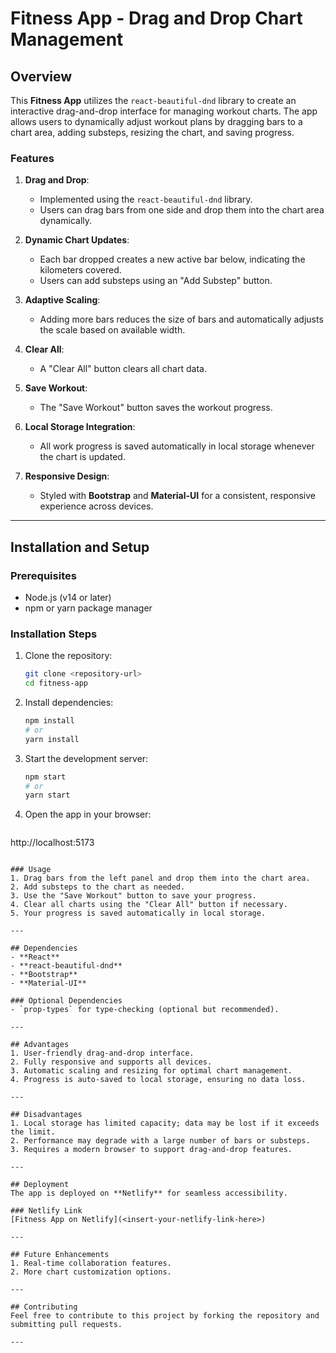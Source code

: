 # Fitness App - Drag and Drop Chart Management

## Overview
This **Fitness App** utilizes the `react-beautiful-dnd` library to create an interactive drag-and-drop interface for managing workout charts. The app allows users to dynamically adjust workout plans by dragging bars to a chart area, adding substeps, resizing the chart, and saving progress.

### Features
1. **Drag and Drop**:
   - Implemented using the `react-beautiful-dnd` library.
   - Users can drag bars from one side and drop them into the chart area dynamically.

2. **Dynamic Chart Updates**:
   - Each bar dropped creates a new active bar below, indicating the kilometers covered.
   - Users can add substeps using an "Add Substep" button.

3. **Adaptive Scaling**:
   - Adding more bars reduces the size of bars and automatically adjusts the scale based on available width.

4. **Clear All**:
   - A "Clear All" button clears all chart data.

5. **Save Workout**:
   - The "Save Workout" button saves the workout progress.

6. **Local Storage Integration**:
   - All work progress is saved automatically in local storage whenever the chart is updated.

7. **Responsive Design**:
   - Styled with **Bootstrap** and **Material-UI** for a consistent, responsive experience across devices.

---

## Installation and Setup

### Prerequisites
- Node.js (v14 or later)
- npm or yarn package manager

### Installation Steps
1. Clone the repository:
   ```bash
   git clone <repository-url>
   cd fitness-app
   ```

2. Install dependencies:
   ```bash
   npm install
   # or
   yarn install
   ```

3. Start the development server:
   ```bash
   npm start
   # or
   yarn start
   ```

4. Open the app in your browser:
   ```
http://localhost:5173
```

### Usage
1. Drag bars from the left panel and drop them into the chart area.
2. Add substeps to the chart as needed.
3. Use the "Save Workout" button to save your progress.
4. Clear all charts using the "Clear All" button if necessary.
5. Your progress is saved automatically in local storage.

---

## Dependencies
- **React**
- **react-beautiful-dnd**
- **Bootstrap**
- **Material-UI**

### Optional Dependencies
- `prop-types` for type-checking (optional but recommended).

---

## Advantages
1. User-friendly drag-and-drop interface.
2. Fully responsive and supports all devices.
3. Automatic scaling and resizing for optimal chart management.
4. Progress is auto-saved to local storage, ensuring no data loss.

---

## Disadvantages
1. Local storage has limited capacity; data may be lost if it exceeds the limit.
2. Performance may degrade with a large number of bars or substeps.
3. Requires a modern browser to support drag-and-drop features.

---

## Deployment
The app is deployed on **Netlify** for seamless accessibility.

### Netlify Link
[Fitness App on Netlify](<insert-your-netlify-link-here>)

---

## Future Enhancements
1. Real-time collaboration features.
2. More chart customization options.

---

## Contributing
Feel free to contribute to this project by forking the repository and submitting pull requests.

---

